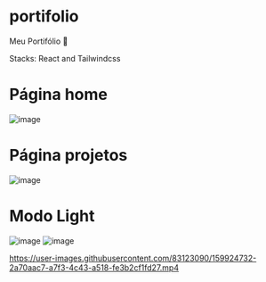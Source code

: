 # portifolio
Meu Portifólio 👨

Stacks: React and Tailwindcss

# Página home
![image](https://user-images.githubusercontent.com/83123090/159924301-f4d649e6-348a-490c-8524-8c89f2c86bcd.png)

# Página projetos
![image](https://user-images.githubusercontent.com/83123090/159924361-2baeee92-ee98-4d47-889f-42adb4706b78.png)

# Modo Light
![image](https://user-images.githubusercontent.com/83123090/159924438-1744eac5-8439-4f1c-9f7d-c455d2df8613.png)
![image](https://user-images.githubusercontent.com/83123090/159924466-fb6abe25-f782-414e-a552-86bca3ea84b7.png)

https://user-images.githubusercontent.com/83123090/159924732-2a70aac7-a7f3-4c43-a518-fe3b2cf1fd27.mp4


